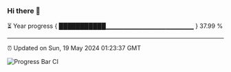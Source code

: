 ### Hi there 👋

⏳ Year progress { ███████████▁▁▁▁▁▁▁▁▁▁▁▁▁▁▁▁▁▁▁ } 37.99 %

---

⏰ Updated on Sun, 19 May 2024 01:23:37 GMT

![Progress Bar CI](https://github.com/ZhaoGui/ZhaoGui/workflows/Progress%20Bar%20CI/badge.svg)
